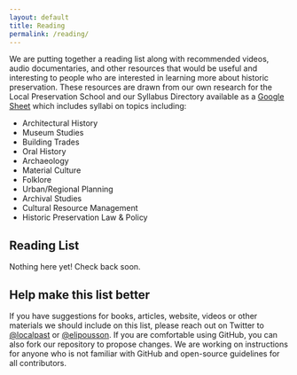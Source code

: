 ```yaml
---
layout: default
title: Reading
permalink: /reading/
---
```


We are putting together a reading list along with recommended videos, audio documentaries, and other resources that would be useful and interesting to people who are interested in learning more about historic preservation. These resources are drawn from our own research for the Local Preservation School and our Syllabus Directory available as a [Google Sheet](https://docs.google.com/spreadsheets/d/1kw6s6bolJS5Ju5G1vxZLLdrjB3XuoU0moQIjjpyTmOk/edit?usp=sharing) which includes syllabi on topics including:

- Architectural History
- Museum Studies
- Building Trades
- Oral History
- Archaeology
- Material Culture
- Folklore
- Urban/Regional Planning
- Archival Studies
- Cultural Resource Management
- Historic Preservation Law & Policy

## Reading List

Nothing here yet! Check back soon.

## Help make this list better

If you have suggestions for books, articles, website, videos or other materials we should include on this list, please reach out on Twitter to [@localpast](http://twitter.com/localpast/) or [@elipousson](http://twitter.com/elipousson/). If you are comfortable using GitHub, you can also fork our repository to propose changes. We are working on instructions for anyone who is not familiar with GitHub and open-source guidelines for all contributors.
